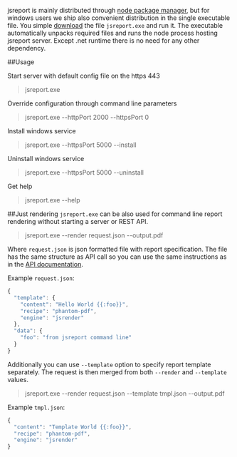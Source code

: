 jsreport is mainly distributed through [node package manager](https://www.npmjs.com/package/jsreport), but for windows users we ship also convenient distribution in the single executable file. You simple [download](/downloads) the file `jsreport.exe` and run it. The executable automatically unpacks required files and runs the node process hosting jsreport server. Except .net runtime there is no need for any other dependency.

##Usage

Start server with default config file on the https 443
> jsreport.exe    

Override configuration through command line parameters
> jsreport.exe --httpPort 2000 --httpsPort 0

Install windows service
> jsreport.exe --httpsPort 5000 --install

Uninstall windows service
> jsreport.exe --httpsPort 5000 --uninstall

Get help
> jsreport.exe  --help

##Just rendering
`jsreport.exe` can be also used for command line report rendering without starting a server or REST API. 

>jsreport.exe --render request.json --output.pdf

Where `request.json` is json formatted file with report specification. The file has the same structure as API call so you can use the same instructions as in the [API documentation](/learn/api).

Example `request.json`:
```js
{
  "template": { 
    "content": "Hello World {{:foo}}",
    "recipe": "phantom-pdf",
    "engine": "jsrender"
  },
  "data": {
    "foo": "from jsreport command line"
  }
}
```

Additionally you can use `--template` option to specify report template separately. The request is then merged from both `--render` and `--template` values.

>jsreport.exe --render request.json --template tmpl.json --output.pdf

Example `tmpl.json`:
```js
{
  "content": "Template World {{:foo}}",
  "recipe": "phantom-pdf",
  "engine": "jsrender"
}
```

